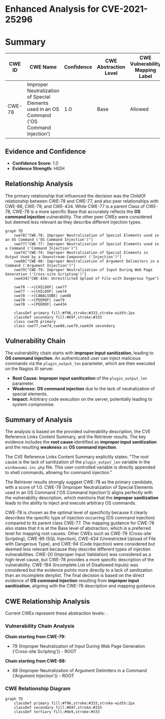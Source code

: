 # Enhanced Analysis for CVE-2021-25296

# Summary
| CWE ID | CWE Name | Confidence | CWE Abstraction Level | CWE Vulnerability Mapping Label | CWE-Vulnerability Mapping Notes |
|---|---|---|---|---|---|
| CWE-78 | Improper Neutralization of Special Elements used in an OS Command ('OS Command Injection') | 1.0 | Base | Allowed | Primary CWE |

## Evidence and Confidence

*   **Confidence Score:** 1.0
*   **Evidence Strength:** HIGH

## Relationship Analysis
The primary relationship that influenced the decision was the ChildOf relationship between CWE-78 and CWE-77, and also peer relationships with CWE-88, CWE-79, and CWE-434. While CWE-77 is a parent Class of CWE-78, CWE-78 is a more specific Base that accurately reflects the **OS command injection** vulnerability. The other peer CWEs were considered but deemed less relevant as they describe different injection types.

```mermaid
graph TD
    cwe78["CWE-78: Improper Neutralization of Special Elements used in an OS Command ('OS Command Injection')"]
    cwe77["CWE-77: Improper Neutralization of Special Elements used in a Command ('Command Injection')"]
    cwe74["CWE-74: Improper Neutralization of Special Elements in Output Used by a Downstream Component ('Injection')"]
    cwe88["CWE-88: Improper Neutralization of Argument Delimiters in a Command ('Argument Injection')"]
    cwe79["CWE-79: Improper Neutralization of Input During Web Page Generation ('Cross-site Scripting')"]
    cwe434["CWE-434: Unrestricted Upload of File with Dangerous Type"]

    cwe78 -->|CHILDOF| cwe77
    cwe77 -->|CHILDOF| cwe74
    cwe78 -->|CANALSOBE| cwe88
    cwe78 -->|PEEROF| cwe79
    cwe78 -->|PEEROF| cwe434
    
    classDef primary fill:#f96,stroke:#333,stroke-width:2px
    classDef secondary fill:#69f,stroke:#333
    class cwe78 primary
    class cwe77,cwe74,cwe88,cwe79,cwe434 secondary
```

## Vulnerability Chain
The vulnerability chain starts with **improper input sanitization**, leading to **OS command injection**. An authenticated user can inject malicious commands via the `plugin_output_len` parameter, which are then executed on the Nagios XI server.
  - **Root Cause:** **Improper input sanitization** of the `plugin_output_len` parameter.
  - **Weakness:** **OS command injection** due to the lack of neutralization of special elements.
  - **Impact:** Arbitrary code execution on the server, potentially leading to system compromise.

## Summary of Analysis
The analysis is based on the provided vulnerability description, the CVE Reference Links Content Summary, and the Retriever results. The key evidence includes the **root cause** identified as **improper input sanitization** and the resulting **weakness** as **OS command injection**.

The CVE Reference Links Content Summary explicitly states: "The root cause is the lack of sanitization of the `plugin_output_len` variable in the `windowswmi.inc.php` file. This user-controlled variable is directly appended to shell commands, allowing for command injection."

The Retriever results strongly suggest CWE-78 as the primary candidate, with a score of 1.0. CWE-78 (Improper Neutralization of Special Elements used in an OS Command ('OS Command Injection')) aligns perfectly with the vulnerability description, which mentions that the **improper sanitization** leads to the ability to inject and execute arbitrary OS commands.

CWE-78 is chosen as the optimal level of specificity because it clearly describes the specific type of injection occurring (OS command injection) compared to its parent class CWE-77. The mapping guidance for CWE-78 also states that it is at the Base level of abstraction, which is a preferred level for mapping root causes.
Other CWEs such as CWE-79 (Cross-site Scripting), CWE-89 (SQL Injection), CWE-434 (Unrestricted Upload of File with Dangerous Type), and CWE-94 (Code Injection) were considered but deemed less relevant because they describe different types of injection vulnerabilities.
CWE-20 (Improper Input Validation) was considered as a high-level cause, but CWE-78 provides a more specific description of the vulnerability.
CWE-184 (Incomplete List of Disallowed Inputs) was considered but the evidence points more directly to a lack of sanitization than an incomplete denylist.
The final decision is based on the direct evidence of **OS command injection** resulting from **improper input sanitization**, aligning with the CWE-78 description and mapping guidance.


## CWE Relationship Analysis

Current CWEs represent these abstraction levels: .


### Vulnerability Chain Analysis

**Chain starting from CWE-79:**
- 79 (Improper Neutralization of Input During Web Page Generation ('Cross-site Scripting')) - ROOT


**Chain starting from CWE-88:**
- 88 (Improper Neutralization of Argument Delimiters in a Command ('Argument Injection')) - ROOT



### CWE Relationship Diagram

```mermaid
graph TD
    classDef primary fill:#f96,stroke:#333,stroke-width:2px
    classDef secondary fill:#69f,stroke:#333
    classDef tertiary fill:#9e9,stroke:#333
```